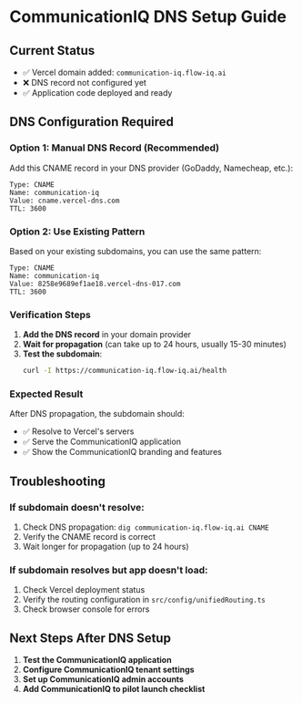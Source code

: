 # CommunicationIQ DNS Setup Guide

## Current Status
- ✅ Vercel domain added: `communication-iq.flow-iq.ai`
- ❌ DNS record not configured yet
- ✅ Application code deployed and ready

## DNS Configuration Required

### Option 1: Manual DNS Record (Recommended)

Add this CNAME record in your DNS provider (GoDaddy, Namecheap, etc.):

```
Type: CNAME
Name: communication-iq
Value: cname.vercel-dns.com
TTL: 3600
```

### Option 2: Use Existing Pattern

Based on your existing subdomains, you can use the same pattern:

```
Type: CNAME
Name: communication-iq
Value: 8258e9689ef1ae18.vercel-dns-017.com
TTL: 3600
```

### Verification Steps

1. **Add the DNS record** in your domain provider
2. **Wait for propagation** (can take up to 24 hours, usually 15-30 minutes)
3. **Test the subdomain**:
   ```bash
   curl -I https://communication-iq.flow-iq.ai/health
   ```

### Expected Result

After DNS propagation, the subdomain should:
- ✅ Resolve to Vercel's servers
- ✅ Serve the CommunicationIQ application
- ✅ Show the CommunicationIQ branding and features

## Troubleshooting

### If subdomain doesn't resolve:
1. Check DNS propagation: `dig communication-iq.flow-iq.ai CNAME`
2. Verify the CNAME record is correct
3. Wait longer for propagation (up to 24 hours)

### If subdomain resolves but app doesn't load:
1. Check Vercel deployment status
2. Verify the routing configuration in `src/config/unifiedRouting.ts`
3. Check browser console for errors

## Next Steps After DNS Setup

1. **Test the CommunicationIQ application**
2. **Configure CommunicationIQ tenant settings**
3. **Set up CommunicationIQ admin accounts**
4. **Add CommunicationIQ to pilot launch checklist** 